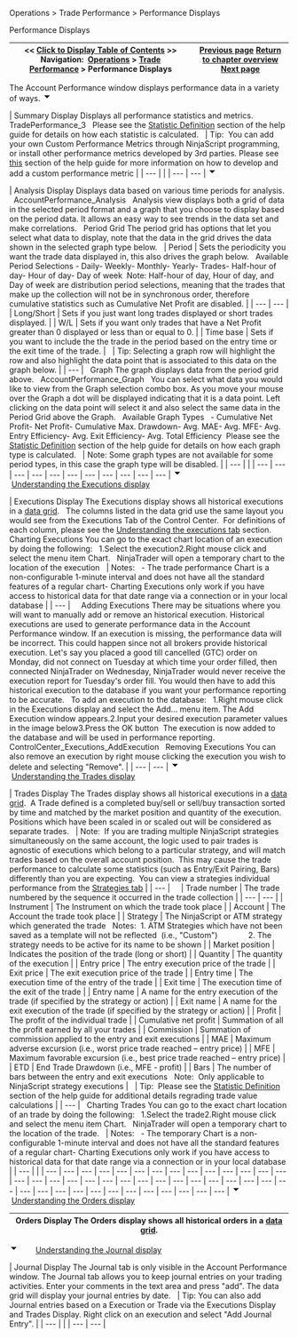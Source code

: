 ﻿
Operations > Trade Performance > Performance Displays

Performance Displays

| << [Click to Display Table of Contents](performance_displays.md) >> **Navigation:**     [Operations](operations.md) > [Trade Performance](trade_performance.md) > Performance Displays | [Previous page](using_trade_performance.md) [Return to chapter overview](trade_performance.md) [Next page](statistics_definitions.md) |
| --- | --- |
The Account Performance window displays performance data in a variety of ways. 
![tog_minus](tog_minus.gif)

| Summary Display Displays all performance statistics and metrics.   TradePerformance_3   Please see the [Statistic Definition](statistics_definitions.md) section of the help guide for details on how each statistic is calculated.      | Tip:  You can add your own Custom Performance Metrics through NinjaScript programming, or install other performance metrics developed by 3rd parties. Please see [this](performance_metrics.md) section of the help guide for more information on how to develop and add a custom performance metric | | --- | |
| --- | --- |
![tog_minus](tog_minus.gif)

| Analysis Display Displays data based on various time periods for analysis.   AccountPerformance_Analysis   Analysis view displays both a grid of data in the selected period format and a graph that you choose to display based on the period data. It allows an easy way to see trends in the data set and make correlations.    Period Grid The period grid has options that let you select what data to display, note that the data in the grid drives the data shown in the selected graph type below.     | Period | Sets the periodicity you want the trade data displayed in, this also drives the graph below.    Available Period Selections - Daily- Weekly- Monthly- Yearly- Trades- Half-hour of day- Hour of day- Day of week  Note: Half-hour of day, Hour of day, and Day of week are distribution period selections, meaning that the trades that make up the collection will not be in synchronous order, therefore cumulative statistics such as Cumulative Net Profit are disabled. | | --- | --- | | Long/Short | Sets if you just want long trades displayed or short trades displayed. | | W/L | Sets if you want only trades that have a Net Profit greater than 0 displayed or less than or equal to 0. | | Time base | Sets if you want to include the the trade in the period based on the entry time or the exit time of the trade. |        | Tip: Selecting a graph row will highlight the row and also highlight the data point that is associated to this data on the graph below. | | --- |      Graph The graph displays data from the period grid above.    AccountPerformance_Graph   You can select what data you would like to view from the Graph selection combo box. As you move your mouse over the Graph a dot will be displayed indicating that it is a data point. Left clicking on the data point will select it and also select the same data in the Period Grid above the Graph.    Available Graph Types   - Cumulative Net Profit- Net Profit- Cumulative Max. Drawdown- Avg. MAE- Avg. MFE- Avg. Entry Efficiency- Avg. Exit Efficiency- Avg. Total Efficiency  Please see the [Statistic Definition](statistics_definitions.md) section of the help guide for details on how each graph type is calculated.      | Note: Some graph types are not available for some period types, in this case the graph type will be disabled. | | --- | |
| --- | --- | --- | --- | --- | --- | --- | --- | --- | --- | --- |
![tog_minus](tog_minus.gif)        [Understanding the Executions display](javascript:HMToggle('toggle','UnderstandingTheExecutionsDisplay','UnderstandingTheExecutionsDisplay_ICON'))

| Executions Display The Executions display shows all historical executions in a [data grid](data_grids.md).   The columns listed in the data grid use the same layout you would see from the Executions Tab of the Control Center.  For definitions of each column, please see the [Understanding the executions tab](executions_tab.md) section.   Charting Executions You can go to the exact chart location of an execution by doing the following:   1.Select the execution2.Right mouse click and select the menu item Chart.   NinjaTrader will open a temporary chart to the location of the execution      | Notes:   - The trade performance Chart is a non-configurable 1-minute interval and does not have all the standard features of a regular chart- Charting Executions only work if you have access to historical data for that date range via a connection or in your local database | | --- |        Adding Executions There may be situations where you will want to manually add or remove an historical execution. Historical executions are used to generate performance data in the Account Performance window. If an execution is missing, the performance data will be incorrect. This could happen since not all brokers provide historical execution. Let's say you placed a good till cancelled (GTC) order on Monday, did not connect on Tuesday at which time your order filled, then connected NinjaTrader on Wednesday, NinjaTrader would never receive the execution report for Tuesday's order fill. You would then have to add this historical execution to the database if you want your performance reporting to be accurate.    To add an execution to the database:   1.Right mouse click in the Executions display and select the Add... menu item. The Add Execution window appears.2.Input your desired execution parameter values in the image below3.Press the OK button  The execution is now added to the database and will be used in performance reporting.   ControlCenter_Executions_AddExecution   Removing Executions You can also remove an execution by right mouse clicking the execution you wish to delete and selecting "Remove". |
| --- | --- |
![tog_minus](tog_minus.gif)        [Understanding the Trades display](javascript:HMToggle('toggle','UnderstandingTheTradesDisplay','UnderstandingTheTradesDisplay_ICON'))

| Trades Display The Trades display shows all historical executions in a [data grid](data_grids.md).  A Trade defined is a completed buy/sell or sell/buy transaction sorted by time and matched by the market position and quantity of the execution.   Positions which have been scaled in or scaled out will be considered as separate trades.     | Note:  If you are trading multiple NinjaScript strategies simultaneously on the same account, the logic used to pair trades is agnostic of executions which belong to a particular strategy, and will match trades based on the overall account position.  This may cause the trade performance to calculate some statistics (such as Entry/Exit Pairing, Bars) differently than you are expecting.  You can view a strategies individual performance from the [Strategies tab](strategies_tab.md) | | --- |          | Trade number | The trade numbered by the sequence it occurred in the trade collection | | --- | --- | | Instrument | The Instrument on which the trade took place | | Account | The Account the trade took place | | Strategy | The NinjaScript or ATM strategy which generated the trade    Notes:  1. ATM Strategies which have not been saved as a template will not be reflected  (i.e., "Custom")                2. The strategy needs to be active for its name to be shown | | Market position | Indicates the position of the trade (long or short) | | Quantity | The quantity of the execution | | Entry price | The entry execution price of the trade | | Exit price | The exit execution price of the trade | | Entry time | The execution time of the entry of the trade | | Exit time | The execution time of the exit of the trade | | Entry name | A name for the entry execution of the trade (if specified by the strategy or action) | | Exit name | A name for the exit execution of the trade (if specified by the strategy or action) | | Profit | The profit of the individual trade | | Cumulative net profit | Summation of all the profit earned by all your trades | | Commission | Summation of commission applied to the entry and exit executions | | MAE | Maximum adverse excursion (i.e., worst price trade reached – entry price) | | MFE | Maximum favorable excursion (i.e., best price trade reached – entry price) | | ETD | End Trade Drawdown (i.e., MFE - profit) | | Bars | The number of bars between the entry and exit executions   Note:  Only applicable to NinjaScript strategy executions |        | Tip:  Please see the [Statistic Definition](statistics_definitions.md) section of the help guide for additional details regrading trade value calculations | | --- |      Charting Trades You can go to the exact chart location of an trade by doing the following:   1.Select the trade2.Right mouse click and select the menu item Chart.   NinjaTrader will open a temporary chart to the location of the trade.      | Notes:   - The temporary Chart is a non-configurable 1-minute interval and does not have all the standard features of a regular chart- Charting Executions only work if you have access to historical data for that date range via a connection or in your local database | | --- | |
| --- | --- | --- | --- | --- | --- | --- | --- | --- | --- | --- | --- | --- | --- | --- | --- | --- | --- | --- | --- | --- | --- | --- | --- | --- | --- | --- | --- | --- | --- | --- | --- | --- | --- | --- | --- | --- | --- | --- | --- | --- | --- |
![tog_minus](tog_minus.gif)        [Understanding the Orders display](javascript:HMToggle('toggle','UnderstandingTheOrdersDisplay','UnderstandingTheOrdersDisplay_ICON'))

| Orders Display The Orders display shows all historical orders in a [data grid](data_grids.md). |
| --- |
![tog_minus](tog_minus.gif)        [Understanding the Journal display](javascript:HMToggle('toggle','UnderstandingTheJournalDisplay','UnderstandingTheJournalDisplay_ICON'))

| Journal Display The Journal tab is only visible in the Account Performance window. The Journal tab allows you to keep journal entries on your trading activities. Enter your comments in the text area and press "add". The data grid will display your journal entries by date.     | Tip: You can also add Journal entries based on a Execution or Trade via the Executions Display and Trades Display. Right click on an execution and select "Add Journal Entry". | | --- | |
| --- | --- |

